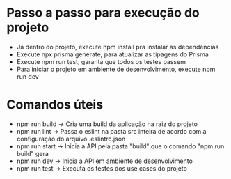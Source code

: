 # Passo a passo para execução do projeto
- Já dentro do projeto, execute npm install pra instalar as dependências
- Execute npx prisma generate, para atualizar as tipagens do Prisma
- Execute npm run test, garanta que todos os testes passem
- Para iniciar o projeto em ambiente de desenvolvimento, execute npm run dev

# Comandos úteis
- npm run build -> Cria uma build da aplicação na raiz do projeto
- npm run lint -> Passa o eslint na pasta src inteira de acordo com a configuração do arquivo .eslintrc.json
- npm run start -> Inicia a API pela pasta "build" que o comando "npm run build" gera
- npm run dev -> Inicia a API em ambiente de desenvolvimento
- npm run test -> Executa os testes dos use cases do projeto
